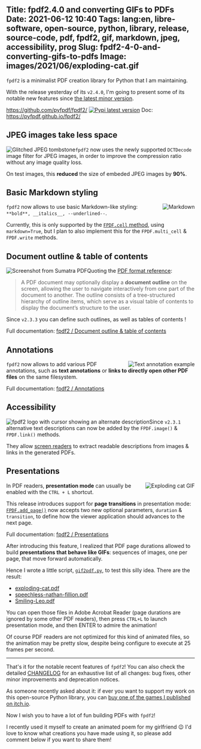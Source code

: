 Title: fpdf2.4.0 and converting GIFs to PDFs
Date: 2021-06-12 10:40
Tags: lang:en, libre-software, open-source, python, library, release, source-code, pdf, fpdf2, gif, markdown, jpeg, accessibility, prog
Slug: fpdf2-4-0-and-converting-gifs-to-pdfs
Image: images/2021/06/exploding-cat.gif
---

<!-- Com' à faire :
* https://www.reddit.com/r/programming/
-->

`fpdf2` is a minimalist PDF creation library for Python that I am maintaining.

With the release yesterday of its `v2.4.0`, I'm going to present some of its notable new features since [the latest minor version](fpdf2-3-0-unbreakable-and-pdf-quines.html).

<https://github.com/pyfpdf/fpdf2/> [![Pypi latest version](https://img.shields.io/pypi/v/fpdf2.svg)](https://pypi.python.org/pypi/fpdf2)
Doc: <https://pyfpdf.github.io/fpdf2/>

## JPEG images take less space

<img class="left" alt="Glitched JPEG tombstone" src="images/2021/06/jpeg-tombstone.jpg">

`fpdf2` now uses the newly supported `DCTDecode` image filter for JPEG images, in order to improve the compression ratio without any image quality loss.

On test images, this **reduced** the size of embeded JPEG images by **90%**.

## Basic Markdown styling

<img class="right" alt="Markdown" src="images/2021/06/markdown.jpg">

`fpdf2` now allows to use basic Markdown-like styling: `**bold**, __italics__, --underlined--`.

Currently, this is only supported by the [`FPDF.cell` method](https://pyfpdf.github.io/fpdf2/fpdf/#fpdf.FPDF.cell),
using `markdown=True`, but I plan to also implement this for the `FPDF.multi_cell` & `FPDF.write` methods.

## Document outline & table of contents

<img class="left" alt="Screenshot from Sumatra PDF" src="images/2021/06/document-outline.png">

Quoting the [PDF format reference](https://www.adobe.com/content/dam/acom/en/devnet/pdf/pdfs/PDF32000_2008.pdf):
> A PDF document may optionally display a **document outline** on the screen, allowing the user to navigate interactively
> from one part of the document to another. The outline consists of a tree-structured hierarchy of outline items,
> which serve as a visual table of contents to display the document’s structure to the user.

Since `v2.3.3` you can define such outlines, as well as tables of contents !

Full documentation: [fpdf2 / Document outline & table of contents](https://pyfpdf.github.io/fpdf2/DocumentOutlineAndTableOfContents.md.html)

## Annotations

<img class="right" alt="Text annotation example" src="images/2021/06/text-annotation.png">

`fpdf2` now allows to add various PDF annotations, such as **text annotations**
or **links to directly open other PDF files** on the same filesystem.

Full documentation: [fpdf2 / Annotations](https://pyfpdf.github.io/fpdf2/Annotations.html)

## Accessibility

<img class="left big" alt="fpdf2 logo with cursor showing an alternate description" src="images/2021/06/fpdf2-logo-with-text-alt.png">

Since `v2.3.1` alternative text descriptions can now be added by the `FPDF.image()` & `FPDF.link()` methods.

They allow [screen readers](https://en.wikipedia.org/wiki/Screen_reader) to extract readable descriptions
from images & links in the generated PDFs.

## Presentations

<img class="right" alt="Exploding cat GIF" src="images/2021/06/exploding-cat.gif">

In PDF readers, **presentation mode** can usually be enabled with the `CTRL + L` shortcut.

This release introduces support for **page transitions** in presentation mode:
[`FPDF.add_page()`](https://pyfpdf.github.io/fpdf2/fpdf/fpdf.html#fpdf.fpdf.FPDF.add_page)
now accepts two new optional parameters, `duration` & `transition`,
to define how the viewer application should advances to the next page.

Full documentation: [fpdf2 / Presentations](https://pyfpdf.github.io/fpdf2/Presentations.html)

After introducing this feature, I realized that PDF page durations allowed to build **presentations that behave like GIFs**:
sequences of images, one per page, that move forward automatically.

Hence I wrote a little script, [`gif2pdf.py`](https://github.com/PyFPDF/fpdf2/blob/master/tutorial/gif2pdf.py),
to test this silly idea.
There are the result:

* [exploding-cat.pdf](images/2021/06/exploding-cat.pdf)
* [speechless-nathan-fillion.pdf](images/2021/06/speechless-nathan-fillion.pdf)
* [Smiling-Leo.pdf](images/2021/06/Smiling-Leo.pdf)

You can open those files in Adobe Acrobat Reader (page durations are ignored by some other PDF readers),
then press `CTRL+L` to launch presentation mode,
and then ENTER to admire the animation!

Of course PDF readers are not optimized for this kind of animated files,
so the animation may be pretty slow, despite being configure to execute at 25 frames per second.

---

That's it for the notable recent features of `fpdf2`!
You can also check the detailed [CHANGELOG](https://github.com/PyFPDF/fpdf2/blob/master/CHANGELOG.md)
for an exhaustive list of all changes: bug fixes, other minor improvements and deprecation notices.

As someone recently asked about it: if ever you want to support my work on this open-source Python library,
you can [buy one of the games I published on itch.io](https://lucas-c.itch.io).

Now I wish you to have a lot of fun building PDFs with `fpdf2`!

I recently used it myself to create an animated poem for my girlfriend 😉
I'd love to know what creations you have made using it,
so please add comment below if you want to share them!


<style>
article img { max-height: 12rem; }
article img.big { max-height: 20rem; }
article h2 { padding-top: 2rem; }
@media screen and (min-width: 40rem) {
  article img { margin: 0 1rem; }
  img.left  { float: left; }
  img.right { float: right; }
  article h2 { clear: both; }
}
.uk-article-content > p:nth-child(3) { /* Link to GitHub repo */
  display: block;
  text-align: center;
  border: 1px solid black;
  border-radius: 10rem;
  padding: 1rem;
  margin: 2rem 10vw;
}
.uk-article-content > p:nth-child(3) img { margin: auto; }
</style>
